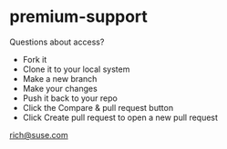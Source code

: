 # premium-support

Questions about access?

- Fork it
- Clone it to your local system
- Make a new branch
- Make your changes
- Push it back to your repo
- Click the Compare & pull request button
- Click Create pull request to open a new pull request

rich@suse.com
